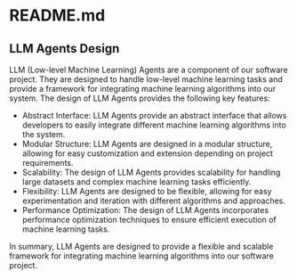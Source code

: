 # README.md

## LLM Agents Design

LLM (Low-level Machine Learning) Agents are a component of our software project. They are designed to handle low-level machine learning tasks and provide a framework for integrating machine learning algorithms into our system. The design of LLM Agents provides the following key features:

- Abstract Interface: LLM Agents provide an abstract interface that allows developers to easily integrate different machine learning algorithms into the system.
- Modular Structure: LLM Agents are designed in a modular structure, allowing for easy customization and extension depending on project requirements.
- Scalability: The design of LLM Agents provides scalability for handling large datasets and complex machine learning tasks efficiently.
- Flexibility: LLM Agents are designed to be flexible, allowing for easy experimentation and iteration with different algorithms and approaches.
- Performance Optimization: The design of LLM Agents incorporates performance optimization techniques to ensure efficient execution of machine learning tasks.

In summary, LLM Agents are designed to provide a flexible and scalable framework for integrating machine learning algorithms into our software project.